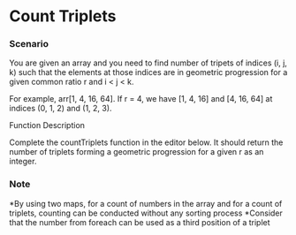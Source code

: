 # Count Triplets

### Scenario
You are given an array and you need to find number of tripets of indices (i, j, k) such that the elements at those indices are in geometric progression for a given common ratio r and i < j < k.

For example, arr[1, 4, 16, 64]. If r = 4, we have [1, 4, 16]  and [4, 16, 64]  at indices (0, 1, 2)  and (1, 2, 3).

Function Description

Complete the countTriplets function in the editor below. It should return the number of triplets forming a geometric progression for a given r as an integer.

### Note
*By using two maps, for a count of numbers in the array and for a count of triplets, counting can be conducted without any sorting process
*Consider that the number from foreach can be used as a third position of a triplet
